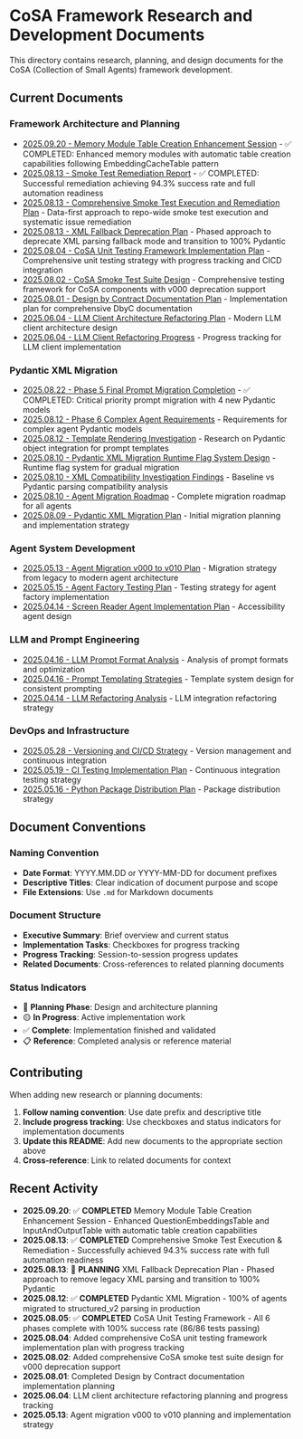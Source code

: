 # CoSA Framework Research and Development Documents

This directory contains research, planning, and design documents for the CoSA (Collection of Small Agents) framework development.

## Current Documents

### Framework Architecture and Planning
- [2025.09.20 - Memory Module Table Creation Enhancement Session](./2025.09.20-memory-module-table-creation-enhancement-session.md) - ✅ COMPLETED: Enhanced memory modules with automatic table creation capabilities following EmbeddingCacheTable pattern
- [2025.08.13 - Smoke Test Remediation Report](./2025.08.13-smoke-test-remediation-report.md) - ✅ COMPLETED: Successful remediation achieving 94.3% success rate and full automation readiness
- [2025.08.13 - Comprehensive Smoke Test Execution and Remediation Plan](./2025.08.13-comprehensive-smoke-test-execution-and-remediation-plan.md) - Data-first approach to repo-wide smoke test execution and systematic issue remediation
- [2025.08.13 - XML Fallback Deprecation Plan](./2025.08.13-xml-fallback-deprecation-plan.md) - Phased approach to deprecate XML parsing fallback mode and transition to 100% Pydantic
- [2025.08.04 - CoSA Unit Testing Framework Implementation Plan](./2025.08.04-cosa-unit-testing-framework-implementation-plan.md) - Comprehensive unit testing strategy with progress tracking and CICD integration
- [2025.08.02 - CoSA Smoke Test Suite Design](./2025.08.02-cosa-smoke-test-suite-design.md) - Comprehensive testing framework for CoSA components with v000 deprecation support
- [2025.08.01 - Design by Contract Documentation Plan](./2025.08.01-design-by-contract-docstring-implementation-plan.md) - Implementation plan for comprehensive DbyC documentation
- [2025.06.04 - LLM Client Architecture Refactoring Plan](./2025.06.04-llm-client-architecture-refactoring-plan.md) - Modern LLM client architecture design
- [2025.06.04 - LLM Client Refactoring Progress](./2025.06.04-llm-client-refactoring-progress.md) - Progress tracking for LLM client implementation

### Pydantic XML Migration
- [2025.08.22 - Phase 5 Final Prompt Migration Completion](./2025.08.22-phase-5-final-prompt-migration-completion.md) - ✅ COMPLETED: Critical priority prompt migration with 4 new Pydantic models
- [2025.08.12 - Phase 6 Complex Agent Requirements](./2025.08.12-phase-6-complex-agent-requirements.md) - Requirements for complex agent Pydantic models
- [2025.08.12 - Template Rendering Investigation](./2025.08.12-template-rendering-investigation.md) - Research on Pydantic object integration for prompt templates
- [2025.08.10 - Pydantic XML Migration Runtime Flag System Design](./2025.08.10-pydantic-xml-migration-runtime-flag-system-design.md) - Runtime flag system for gradual migration
- [2025.08.10 - XML Compatibility Investigation Findings](./2025.08.10-xml-compatibility-investigation-findings.md) - Baseline vs Pydantic parsing compatibility analysis
- [2025.08.10 - Agent Migration Roadmap](./2025.08.10-agent-migration-roadmap.md) - Complete migration roadmap for all agents
- [2025.08.09 - Pydantic XML Migration Plan](./2025.08.09-pydantic-xml-migration-plan.md) - Initial migration planning and implementation strategy

### Agent System Development
- [2025.05.13 - Agent Migration v000 to v010 Plan](./2025-05-13_agent_migration_v000_to_v010_plan.md) - Migration strategy from legacy to modern agent architecture
- [2025.05.15 - Agent Factory Testing Plan](./2025-05-15_agent_factory_testing_plan.md) - Testing strategy for agent factory implementation
- [2025.04.14 - Screen Reader Agent Implementation Plan](./2025-04-14_screen_reader_agent_implementation_plan.md) - Accessibility agent design

### LLM and Prompt Engineering
- [2025.04.16 - LLM Prompt Format Analysis](./2025-04-16_llm_prompt_format_analysis.md) - Analysis of prompt formats and optimization
- [2025.04.16 - Prompt Templating Strategies](./2025-04-16_prompt_templating_strategies.md) - Template system design for consistent prompting
- [2025.04.14 - LLM Refactoring Analysis](./2025-04-14_llm_refactoring_analysis.md) - LLM integration refactoring strategy

### DevOps and Infrastructure
- [2025.05.28 - Versioning and CI/CD Strategy](./2025-05-28_versioning_and_cicd_strategy.md) - Version management and continuous integration
- [2025.05.19 - CI Testing Implementation Plan](./2025-05-19_ci_testing_implementation_plan.md) - Continuous integration testing strategy
- [2025.05.16 - Python Package Distribution Plan](./2025-05-16_python_package_distribution_plan.md) - Package distribution strategy

## Document Conventions

### Naming Convention
- **Date Format**: YYYY.MM.DD or YYYY-MM-DD for document prefixes
- **Descriptive Titles**: Clear indication of document purpose and scope
- **File Extensions**: Use `.md` for Markdown documents

### Document Structure
- **Executive Summary**: Brief overview and current status
- **Implementation Tasks**: Checkboxes for progress tracking
- **Progress Tracking**: Session-to-session progress updates
- **Related Documents**: Cross-references to related planning documents

### Status Indicators
- 🔴 **Planning Phase**: Design and architecture planning
- 🟡 **In Progress**: Active implementation work
- ✅ **Complete**: Implementation finished and validated
- 📋 **Reference**: Completed analysis or reference material

## Contributing

When adding new research or planning documents:

1. **Follow naming convention**: Use date prefix and descriptive title
2. **Include progress tracking**: Use checkboxes and status indicators for implementation documents
3. **Update this README**: Add new documents to the appropriate section above
4. **Cross-reference**: Link to related documents for context

## Recent Activity

- **2025.09.20**: ✅ **COMPLETED** Memory Module Table Creation Enhancement Session - Enhanced QuestionEmbeddingsTable and InputAndOutputTable with automatic table creation capabilities
- **2025.08.13**: ✅ **COMPLETED** Comprehensive Smoke Test Execution & Remediation - Successfully achieved 94.3% success rate with full automation readiness
- **2025.08.13**: 🔴 **PLANNING** XML Fallback Deprecation Plan - Phased approach to remove legacy XML parsing and transition to 100% Pydantic
- **2025.08.12**: ✅ **COMPLETED** Pydantic XML Migration - 100% of agents migrated to structured_v2 parsing in production
- **2025.08.05**: ✅ **COMPLETED** CoSA Unit Testing Framework - All 6 phases complete with 100% success rate (86/86 tests passing)
- **2025.08.04**: Added comprehensive CoSA unit testing framework implementation plan with progress tracking
- **2025.08.02**: Added comprehensive CoSA smoke test suite design for v000 deprecation support
- **2025.08.01**: Completed Design by Contract documentation implementation planning
- **2025.06.04**: LLM client architecture refactoring planning and progress tracking
- **2025.05.13**: Agent migration v000 to v010 planning and implementation strategy